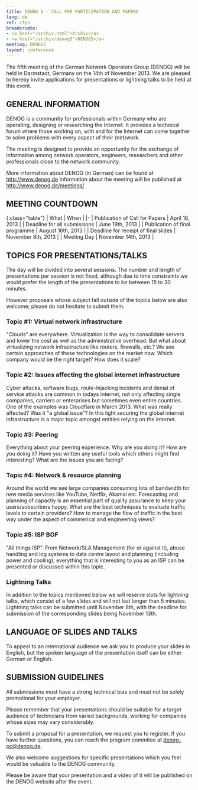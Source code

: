 ```yaml
---
title: DENOG 5 - CALL FOR PARTICIPATION AND PAPERS
lang: de
ref: cfp5
breadcrumbs:
- <a href="/archiv.html">Archiv</a>
- <a href="/archiv/denog5">DENOG5</a>
meeting: DENOG5
layout: conference
---
```


The fifth meeting of the German Network Operators Group (DENOG) will be held in Darmstadt, Germany on the 14th of November 2013. We are pleased to hereby invite applications for presentations or lightning talks to be held at this event.

## GENERAL INFORMATION

DENOG is a community for professionals within Germany who are operating, designing or researching the Internet. It provides a technical forum where those working on, with and for the Internet can come together to solve problems with every aspect of their (net)work.

The meeting is designed to provide an opportunity for the exchange of information among network operators, engineers, researchers and other professionals close to the network community.

More information about DENOG (in German) can be found at <http://www.denog.de>
Information about the meeting will be published at <http://www.denog.de/meetings/>

## MEETING COUNTDOWN

{:class="table"}
| What | When |
|-
| Publication of Call for Papers | April 18, 2013 |
| Deadline for all submissions | June 19th, 2013 |
| Publication of final programme | August 16th, 2013 |
| Deadline for receipt of final slides | November 8th, 2013 |
| Meeting Day | November 14th, 2013 |

## TOPICS FOR PRESENTATIONS/TALKS

The day will be divided into several sessions. The number and length of presentations per session is not fixed, although due to time constraints we would prefer the length of the presentations to be between 15 to 30 minutes.

However proposals whose subject fall outside of the topics below are also welcome; please do not hesitate to submit them.

### Topic #1: Virtual network infrastructure

"Clouds" are everywhere. Virtualization is the way to consolidate servers and lower the cost as well as the administrative overhead. But what about virtualizing network infrastructure like routers, firewalls, etc.? We see certain approaches of these technologies on the market now. Which company would be the right target? How does it scale?

### Topic #2: Issues affecting the global internet infrastructure

Cyber attacks, software bugs, route-hijacking incidents and denial of service attacks are common in todays internet, not only affecting single companies, carriers or enterprises but sometimes even entire countries. One of the examples was Cloudflare in March 2013. What was really affected? Was it "a global issue"? In this light securing the global internet infrastructure is a major topic amongst entities relying on the internet.

### Topic #3: Peering

Everything about your peering experience. Why are you doing it? How are you doing it? Have you written any useful tools which others might find interesting? What are the issues you are facing?

### Topic #4: Network & resource planning

Around the world we see large companies consuming lots of bandwidth for new media services like YouTube, Netflix, Akamai etc. Forecasting and planning of capactiy is an essential part of quality assurance to keep your users/subscribers happy. What are the best techniques to evaluate traffic levels to certain providers? How to manage the flow of traffic in the best way under the aspect of commerical and engineering views?

### Topic #5: ISP BOF

"All things ISP". From Network/SLA Management (for or against it), abuse handling and log systems to data centre layout and planning (including power and cooling), everything that is interesting to you as an ISP can be presented or discussed within this topic.

### Lightning Talks

In addition to the topics mentioned below we will reserve slots for lightning talks, which consist of a few slides and will not last longer than 5 minutes. Lightning talks can be submitted until November 8th, with the deadline for submission of the corresponding slides being November 13th.

## LANGUAGE OF SLIDES AND TALKS

To appeal to an international audience we ask you to produce your slides in English, but the spoken language of the presentation itself can be either German or English.

## SUBMISSION GUIDELINES

All submissions must have a strong technical bias and must not be solely promotional for your employer.

Please remember that your presentations should be suitable for a target audience of technicians from varied backgrounds, working for companies whose sizes may vary considerably.

To submit a proposal for a presentation, we request you to register. If you have further questions, you can reach the program commitee at [denog-pc@denog.de](mailto:denog-pc@denog.de).

We also welcome suggestions for specific presentations which you feel would be valuable to the DENOG community.

Please be aware that your presentation and a video of it will be published on the DENOG website after the event.